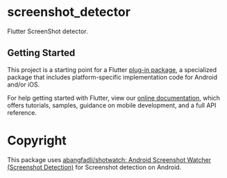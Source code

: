# screenshot_detector

Flutter ScreenShot detector.

## Getting Started

This project is a starting point for a Flutter
[plug-in package](https://flutter.dev/developing-packages/),
a specialized package that includes platform-specific implementation code for
Android and/or iOS.

For help getting started with Flutter, view our
[online documentation](https://flutter.dev/docs), which offers tutorials,
samples, guidance on mobile development, and a full API reference.


# Copyright
This package uses [abangfadli/shotwatch: Android Screenshot Watcher (Screenshot Detection)](https://github.com/abangfadli/shotwatch) for Screenshot detection on Android.
